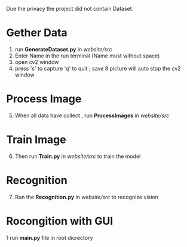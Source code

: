 Due the privacy the project did not contain Dataset.

Gether Data
===================
1. run **GenerateDataset.py** in _website/src_
2. Enter Name in the run terminal (Name must without space)
3. open cv2 window
4. press 's' to capture 'q' to quit ; save 8 picture will auto stop the cv2 window

Process Image
=============
5. When all data have collect , run **ProcessImages** in _website/src_

Train Image
============
6. Then run **Train.py** in _website/src_ to train the model

Recognition
============
7. Run the **Recognition.py** in _website/src_ to recognize vision


Rocongition with GUI 
===================
1 run **main.py** file in root dicrectory 

